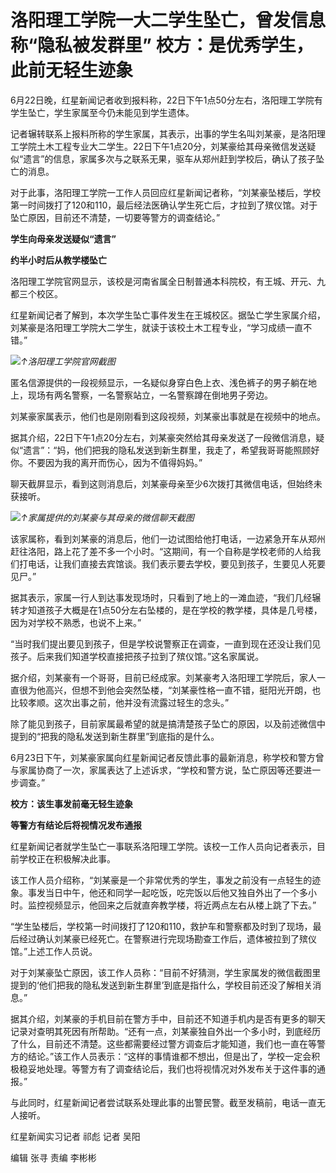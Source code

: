 

# 洛阳理工学院一大二学生坠亡，曾发信息称“隐私被发群里” 校方：是优秀学生，此前无轻生迹象

6月22日晚，红星新闻记者收到报料称，22日下午1点50分左右，洛阳理工学院有学生坠亡，学生家属至今仍未能见到学生遗体。

记者辗转联系上报料所称的学生家属，其表示，出事的学生名叫刘某豪，是洛阳理工学院土木工程专业大二学生。22日下午1点20分，刘某豪给其母亲微信发送疑似“遗言”的信息，家属多次与之联系无果，驱车从郑州赶到学校后，确认了孩子坠亡的消息。

对于此事，洛阳理工学院一工作人员回应红星新闻记者称，“刘某豪坠楼后，学校第一时间拨打了120和110，最后经法医确认学生死亡后，才拉到了殡仪馆。对于坠亡原因，目前还不清楚，一切要等警方的调查结论。”

**学生向母亲发送疑似“遗言”**

**约半小时后从教学楼坠亡**

洛阳理工学院官网显示，该校是河南省属全日制普通本科院校，有王城、开元、九都三个校区。

红星新闻记者了解到，本次学生坠亡事件发生在王城校区。据坠亡学生家属介绍，刘某豪是洛阳理工学院大二学生，就读于该校土木工程专业，“学习成绩一直不错。”

![](https://inews.gtimg.com/om_bt/OQkteMfnXuTRVxs7HmFwotuvTBwBEKKVAH3gfGX8xBvYkAA/1000)_↑洛阳理工学院官网截图_

匿名信源提供的一段视频显示，一名疑似身穿白色上衣、浅色裤子的男子躺在地上，现场有两名警察，一名警察站立，一名警察蹲在倒地男子旁边。

刘某豪家属表示，他们也是刚刚看到这段视频，刘某豪出事就是在视频中的地点。

据其介绍，22日下午1点20分左右，刘某豪突然给其母亲发送了一段微信消息，疑似“遗言”：“妈，他们把我的隐私发送到新生群里，我走了，希望我哥哥能照顾好你。不要因为我的离开而伤心，因为不值得妈妈。”

聊天截屏显示，看到这则消息后，刘某豪母亲至少6次拨打其微信电话，但始终未获接听。

![](https://inews.gtimg.com/om_bt/OWD4xSQUJrrIsyI6AYXZUZbMTY7oZMfdNFbgOMf0Zz5GgAA/1000)_↑家属提供的刘某豪与其母亲的微信聊天截图_

该家属称，看到刘某豪的消息后，他们一边试图给他打电话，一边紧急开车从郑州赶往洛阳，路上花了差不多一个小时。“这期间，有一个自称是学校老师的人给我们打电话，让我们直接去宾馆谈。我们表示要去学校，要见到孩子，生要见人死要见尸。”

据其表示，家属一行人到达事发现场时，只看到了地上的一滩血迹，“我们几经辗转才知道孩子大概是在1点50分左右坠楼的，是在学校的教学楼，具体是几号楼，因为对学校不熟悉，也说不上来。”

“当时我们提出要见到孩子，但是学校说警察正在调查，一直到现在还没让我们见孩子。后来我们知道学校直接把孩子拉到了殡仪馆。”这名家属说。

据介绍，刘某豪有一个哥哥，目前已经成家。刘某豪考入洛阳理工学院后，家人一直很为他高兴，但想不到他会突然坠楼，“刘某豪性格一直不错，挺阳光开朗，也比较孝顺。这次出事之前，他并没有流露过轻生的念头。”

除了能见到孩子，目前家属最希望的就是搞清楚孩子坠亡的原因，以及前述微信中提到的“把我的隐私发送到新生群里”到底指的是什么。

6月23日下午，刘某豪家属向红星新闻记者反馈此事的最新消息，称学校和警方曾与家属协商了一次，家属表达了上述诉求，“学校和警方说，坠亡原因等还要进一步调查。”

**校方：该生事发前毫无轻生迹象**

**等警方有结论后将视情况发布通报**

红星新闻记者就学生坠亡一事联系洛阳理工学院。该校一工作人员向记者表示，目前学校正在积极解决此事。

该工作人员介绍称，“刘某豪是一个非常优秀的学生，事发之前没有一点轻生的迹象。事发当日中午，他还和同学一起吃饭，吃完饭以后他又独自外出了一个多小时。监控视频显示，他回来之后就直奔教学楼，将近两点左右从楼上跳了下去。”

“学生坠楼后，学校第一时间拨打了120和110，救护车和警察都及时到了现场，最后经过确认刘某豪已经死亡。在警察进行完现场勘查工作后，遗体被拉到了殡仪馆。”上述工作人员说。

对于刘某豪坠亡原因，该工作人员称：“目前不好猜测，学生家属发的微信截图里提到的‘他们把我的隐私发送到新生群里’到底是指什么，学校目前还没了解相关消息。”

据其介绍，刘某豪的手机目前在警方手中，目前还不知道手机内是否有更多的聊天记录对查明其死因有所帮助。“还有一点，刘某豪独自外出一个多小时，到底经历了什么，目前还不清楚。这些都需要经过警方调查后才能知道，我们也一直在等警方的结论。”该工作人员表示：“这样的事情谁都不想出，但是出了，学校一定会积极稳妥地处理。等警方有了调查结论后，我们也将视情况对外发布关于这件事的通报。”

与此同时，红星新闻记者尝试联系处理此事的出警民警。截至发稿前，电话一直无人接听。

红星新闻实习记者 祁彪 记者 吴阳

编辑 张寻 责编 李彬彬

